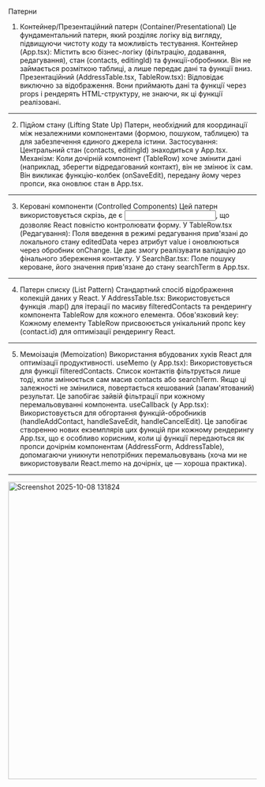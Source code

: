 Патерни

1. Контейнер/Презентаційний патерн (Container/Presentational)
Це фундаментальний патерн, який розділяє логіку від вигляду, підвищуючи чистоту коду та можливість тестування.
Контейнер (App.tsx): Містить всю бізнес-логіку (фільтрацію, додавання, редагування), стан (contacts, editingId) та функції-обробники. Він не займається розміткою таблиці, а лише передає дані та функції вниз.
Презентаційний (AddressTable.tsx, TableRow.tsx): Відповідає виключно за відображення. Вони приймають дані та функції через props і рендерять HTML-структуру, не знаючи, як ці функції реалізовані.

---

2. Підйом стану (Lifting State Up)
Патерн, необхідний для координації між незалежними компонентами (формою, пошуком, таблицею) та для забезпечення єдиного джерела істини.
Застосування: Центральний стан (contacts, editingId) знаходиться у App.tsx.
Механізм: Коли дочірній компонент (TableRow) хоче змінити дані (наприклад, зберегти відредагований контакт), він не змінює їх сам. Він викликає функцію-колбек (onSaveEdit), передану йому через пропси, яка оновлює стан в App.tsx.

---

3. Керовані компоненти (Controlled Components)
Цей патерн використовується скрізь, де є <input>, що дозволяє React повністю контролювати форму.
У TableRow.tsx (Редагування): Поля введення в режимі редагування прив'язані до локального стану editedData через атрибут value і оновлюються через обробник onChange. Це дає змогу реалізувати валідацію до фінального збереження контакту.
У SearchBar.tsx: Поле пошуку кероване, його значення прив'язане до стану searchTerm в App.tsx.

---

4. Патерн списку (List Pattern)
Стандартний спосіб відображення колекцій даних у React.
У AddressTable.tsx: Використовується функція .map() для ітерації по масиву filteredContacts та рендерингу компонента TableRow для кожного елемента.
Обов'язковий key: Кожному елементу TableRow присвоюється унікальний пропс key (contact.id) для оптимізації рендерингу React.

---

5. Мемоізація (Memoization)
Використання вбудованих хуків React для оптимізації продуктивності.
useMemo (у App.tsx): Використовується для функції filteredContacts. Список контактів фільтрується лише тоді, коли змінюється сам масив contacts або searchTerm. Якщо ці залежності не змінилися, повертається кешований (запам'ятований) результат. Це запобігає зайвій фільтрації при кожному перемальовуванні компонента.
useCallback (у App.tsx): Використовується для обгортання функцій-обробників (handleAddContact, handleSaveEdit, handleCancelEdit). Це запобігає створенню нових екземплярів цих функцій при кожному рендерингу App.tsx, що є особливо корисним, коли ці функції передаються як пропси дочірнім компонентам (AddressForm, AddressTable), допомагаючи уникнути непотрібних перемальовувань (хоча ми не використовували React.memo на дочірніх, це — хороша практика).

---

<img width="698" height="603" alt="Screenshot 2025-10-08 131824" src="https://github.com/user-attachments/assets/9b7b95b2-e789-45d8-ade0-de8c87d6e0c6" />

